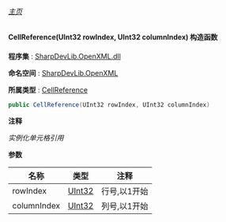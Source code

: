 ###### [主页](./Index.md "主页")

#### CellReference(UInt32 rowIndex, UInt32 columnIndex) 构造函数

**程序集** : [SharpDevLib.OpenXML.dll](./SharpDevLib.OpenXML.assembly.md "SharpDevLib.OpenXML.dll")

**命名空间** : [SharpDevLib.OpenXML](./SharpDevLib.OpenXML.namespace.md "SharpDevLib.OpenXML")

**所属类型** : [CellReference](./SharpDevLib.OpenXML.CellReference.md "CellReference")

``` csharp
public CellReference(UInt32 rowIndex, UInt32 columnIndex)
```
**注释**

*实例化单元格引用*


**参数**

|名称|类型|注释|
|---|---|---|
|rowIndex|[UInt32](https://learn.microsoft.com/en-us/dotnet/api/system.uint32 "UInt32")|行号,以1开始|
|columnIndex|[UInt32](https://learn.microsoft.com/en-us/dotnet/api/system.uint32 "UInt32")|列号,以1开始|


